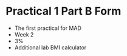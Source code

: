 # Practical 1 Part B Form 

- The first practical for MAD
- Week 2
- 3%
- Additional lab BMI calculator
